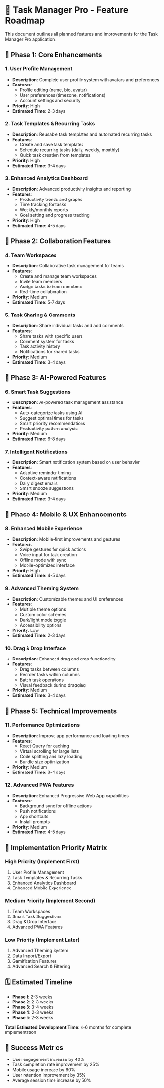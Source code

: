 # 🚀 Task Manager Pro - Feature Roadmap

This document outlines all planned features and improvements for the Task Manager Pro application.

## 🎯 Phase 1: Core Enhancements

### 1. User Profile Management
- **Description**: Complete user profile system with avatars and preferences
- **Features**:
  - Profile editing (name, bio, avatar)
  - User preferences (timezone, notifications)
  - Account settings and security
- **Priority**: High
- **Estimated Time**: 2-3 days

### 2. Task Templates & Recurring Tasks
- **Description**: Reusable task templates and automated recurring tasks
- **Features**:
  - Create and save task templates
  - Schedule recurring tasks (daily, weekly, monthly)
  - Quick task creation from templates
- **Priority**: High
- **Estimated Time**: 3-4 days

### 3. Enhanced Analytics Dashboard
- **Description**: Advanced productivity insights and reporting
- **Features**:
  - Productivity trends and graphs
  - Time tracking for tasks
  - Weekly/monthly reports
  - Goal setting and progress tracking
- **Priority**: High
- **Estimated Time**: 4-5 days

## 🤝 Phase 2: Collaboration Features

### 4. Team Workspaces
- **Description**: Collaborative task management for teams
- **Features**:
  - Create and manage team workspaces
  - Invite team members
  - Assign tasks to team members
  - Real-time collaboration
- **Priority**: Medium
- **Estimated Time**: 5-7 days

### 5. Task Sharing & Comments
- **Description**: Share individual tasks and add comments
- **Features**:
  - Share tasks with specific users
  - Comment system for tasks
  - Task activity history
  - Notifications for shared tasks
- **Priority**: Medium
- **Estimated Time**: 3-4 days

## 🤖 Phase 3: AI-Powered Features

### 6. Smart Task Suggestions
- **Description**: AI-powered task management assistance
- **Features**:
  - Auto-categorize tasks using AI
  - Suggest optimal times for tasks
  - Smart priority recommendations
  - Productivity pattern analysis
- **Priority**: Medium
- **Estimated Time**: 6-8 days

### 7. Intelligent Notifications
- **Description**: Smart notification system based on user behavior
- **Features**:
  - Adaptive reminder timing
  - Context-aware notifications
  - Daily digest emails
  - Smart snooze suggestions
- **Priority**: Medium
- **Estimated Time**: 3-4 days

## 📱 Phase 4: Mobile & UX Enhancements

### 8. Enhanced Mobile Experience
- **Description**: Mobile-first improvements and gestures
- **Features**:
  - Swipe gestures for quick actions
  - Voice input for task creation
  - Offline mode with sync
  - Mobile-optimized interface
- **Priority**: High
- **Estimated Time**: 4-5 days

### 9. Advanced Theming System
- **Description**: Customizable themes and UI preferences
- **Features**:
  - Multiple theme options
  - Custom color schemes
  - Dark/light mode toggle
  - Accessibility options
- **Priority**: Low
- **Estimated Time**: 2-3 days

### 10. Drag & Drop Interface
- **Description**: Enhanced drag and drop functionality
- **Features**:
  - Drag tasks between columns
  - Reorder tasks within columns
  - Batch task operations
  - Visual feedback during dragging
- **Priority**: Medium
- **Estimated Time**: 3-4 days

## 🔧 Phase 5: Technical Improvements

### 11. Performance Optimizations
- **Description**: Improve app performance and loading times
- **Features**:
  - React Query for caching
  - Virtual scrolling for large lists
  - Code splitting and lazy loading
  - Bundle size optimization
- **Priority**: Medium
- **Estimated Time**: 3-4 days

### 12. Advanced PWA Features
- **Description**: Enhanced Progressive Web App capabilities
- **Features**:
  - Background sync for offline actions
  - Push notifications
  - App shortcuts
  - Install prompts
- **Priority**: Medium
- **Estimated Time**: 4-5 days

## 🎯 Implementation Priority Matrix

### High Priority (Implement First)
1. User Profile Management
2. Task Templates & Recurring Tasks
3. Enhanced Analytics Dashboard
4. Enhanced Mobile Experience

### Medium Priority (Implement Second)
1. Team Workspaces
2. Smart Task Suggestions
3. Drag & Drop Interface
4. Advanced PWA Features

### Low Priority (Implement Later)
1. Advanced Theming System
2. Data Import/Export
3. Gamification Features
4. Advanced Search & Filtering

## 🗓️ Estimated Timeline

- **Phase 1**: 2-3 weeks
- **Phase 2**: 2-3 weeks
- **Phase 3**: 3-4 weeks
- **Phase 4**: 2-3 weeks
- **Phase 5**: 2-3 weeks

**Total Estimated Development Time**: 4-6 months for complete implementation

## 🎯 Success Metrics

- User engagement increase by 40%
- Task completion rate improvement by 25%
- Mobile usage increase by 60%
- User retention improvement by 35%
- Average session time increase by 50%
